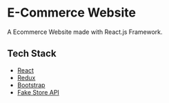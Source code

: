 # E-Commerce Website

A Ecommerce Website made with React.js Framework.


## Tech Stack

* [React](https://reactjs.org/)
* [Redux](https://redux.js.org/)
* [Bootstrap](https://getbootstrap.com/)
* [Fake Store API](https://fakestoreapi.com/)
